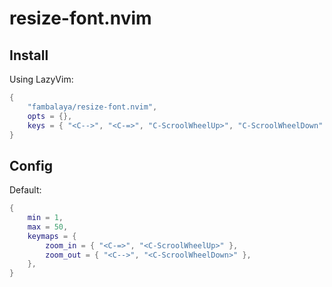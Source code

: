 # resize-font.nvim

## Install

Using LazyVim:

```lua
{
    "fambalaya/resize-font.nvim",
    opts = {},
    keys = { "<C-->", "<C-=>", "C-ScroolWheelUp>", "C-ScroolWheelDown" }
}
```

## Config

Default:

```lua
{
    min = 1,
    max = 50,
    keymaps = {
        zoom_in = { "<C-=>", "<C-ScroolWheelUp>" },
        zoom_out = { "<C-->", "<C-ScroolWheelDown>" },
    },
}
```
